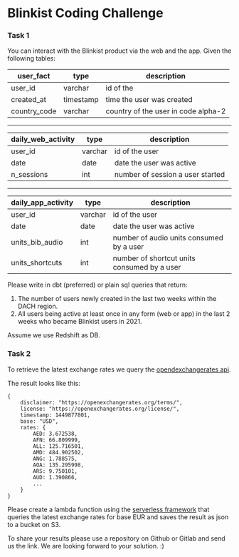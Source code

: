 # Blinkist Coding Challenge

### Task 1

You can interact with the Blinkist product via the web and the app. Given the following tables:

| user_fact    | type      | description                         |
|--------------|-----------|-------------------------------------|
| user_id      | varchar   | id of the                           |
| created_at   | timestamp | time the user was created           |
| country_code | varchar   | country of the user in code alpha-2 |


---

| daily_web_activity | type    | description                      |
|--------------------|---------|----------------------------------|
| user_id            | varchar | id of the user                   |
| date               | date    | date the user was active         |
| n_sessions         | int     | number of session a user started |

---

| daily_app_activity | type    | description                                 |
|--------------------|---------|---------------------------------------------|
| user_id            | varchar | id of the user                              |
| date               | date    | date the user was active                    |
| units_bib_audio    | int     | number of audio units consumed by a user    |
| units_shortcuts    | int     | number of shortcut units consumed by a user |


Please write in dbt (preferred) or plain sql queries that return:
1. The number of users newly created in the last two weeks within the DACH region. 
2. All users being active at least once in any form (web or app) in the last 2 weeks who became Blinkist users in 2021.

Assume we use Redshift as DB.

### Task 2

To retrieve the latest exchange rates we query the [opendexchangerates api](https://docs.openexchangerates.org/docs/latest-json).  

The result looks like this:

```
{
    disclaimer: "https://openexchangerates.org/terms/",
    license: "https://openexchangerates.org/license/",
    timestamp: 1449877801,
    base: "USD",
    rates: {
        AED: 3.672538,
        AFN: 66.809999,
        ALL: 125.716501,
        AMD: 484.902502,
        ANG: 1.788575,
        AOA: 135.295998,
        ARS: 9.750101,
        AUD: 1.390866,
        ...
    }
}
```

Please create a lambda function using the [serverless framework](https://www.serverless.com/framework/docs/providers/aws/guide/functions) that queries the latest exchange rates for base EUR and saves the result as json to a bucket on S3.

To share your results please use a repository on Github or Gitlab and send us the link. We are looking forward to your solution. :)
